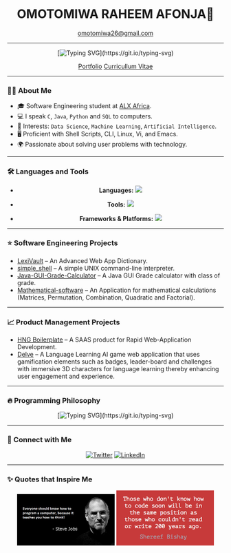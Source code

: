 <div align="center">

# OMOTOMIWA RAHEEM AFONJA👋 

<omotomiwa26@gmail.com>

----

[![Typing SVG](https://readme-typing-svg.herokuapp.com?lines=Software+Engineer+|+Product+Manager;Technical+Mentor+|+Database+Manager;AI+Explorer+|+Researcher.;)](https://git.io/typing-svg)

[Portfolio](https://omotomiwa26.wixsite.com/afonja-omotomiwa)
[Curricullum Vitae](https://drive.google.com/file/d/1EHQOxkATv9m83oeqYgQpuMpgWOV-2e0Q/view?usp=sharing)

---

</div>

### :man_technologist: About Me

- 🎓 Software Engineering student at [ALX Africa](https://www.alxafrica.com).
- 💻 I speak `C`, `Java`, `Python` and `SQL` to computers.
- 🤖 Interests: `Data Science`, `Machine Learning`, `Artificial Intelligence`.
- 🖥️ Proficient with Shell Scripts, CLI, Linux, Vi, and Emacs.
- 🌍 Passionate about solving user problems with technology.

---

### :hammer_and_wrench: Languages and Tools
<div align="center">
  
- **Languages:**
  <img src="https://skillicons.dev/icons?i=java,python,c,js,html,css" />
  
- **Tools:**
  <img src="https://skillicons.dev/icons?i=git,github,vscode,linux,ubuntu,bash,emacs,vim,linear,jira,clickup,trello" />

- **Frameworks & Platforms:**
  <img src="https://skillicons.dev/icons?i=flask,mysql,postgres,azure,nginx" />


</div>

---

### :star: Software Engineering Projects
- [LexiVault](https://github.com/omotomiwa26/Lexi_Vault) – An Advanced Web App Dictionary.
- [simple_shell](https://github.com/omotomiwa26/simple_shell) – A simple UNIX command-line interpreter.
- [Java-GUI-Grade-Calculator](https://github.com/omotomiwa26/Java-GUI-Grade-Calculator-) – A Java GUI Grade calculator with class of grade.
- [Mathematical-software](https://github.com/omotomiwa26/Mathematical-software) – An Application for mathematical calculations (Matrices, Permutation, Combination, Quadratic and Factorial).

---

### :chart_with_upwards_trend: Product Management Projects

- [HNG Boilerplate](https://bulldozer-php.teams.hng.tech/) – A SAAS product for Rapid Web-Application Development.
- [Delve](https://delve.fun/) – A Language Learning AI game web application that uses gamification elements such as badges, leader-board and challenges with immersive 3D characters for language learning thereby enhancing user engagement and experience.

---

### :fire: Programming Philosophy
<div align="center">
  
[![Typing SVG](https://readme-typing-svg.herokuapp.com/?lines=There+are+only+1+0+types+of+people+;those+who+understands+binary;and+those+who+don't.)](https://git.io/typing-svg)

</div>

---

### :handshake: Connect with Me
<div align="center">

<a href="https://twitter.com/i_am_omotomiwa" target="_blank"><img alt="Twitter" src="https://img.shields.io/badge/twitter-%231DA1F2.svg?&style=for-the-badge&logo=twitter&logoColor=white" /></a>
<a href="https://www.linkedin.com/in/afonja-omotomiwa-6b80b61b2/" target="_blank"><img alt="LinkedIn" src="https://img.shields.io/badge/linkedin-%230077B5.svg?&style=for-the-badge&logo=linkedin&logoColor=white" /></a>


</div>

---

### :sparkles: Quotes that Inspire Me
<div align="center">
  
<img src="https://github.com/omotomiwa26/omotomiwa26/blob/main/143476-steve-jobs-computer-programming-quote.jpg" width="45%" />
<img src="https://github.com/omotomiwa26/omotomiwa26/blob/main/those-who-dont-know-how-to-code-soon-will-be.png" width="45%" />

</div>
